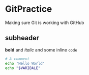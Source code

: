 # GitPractice
Making sure Git is working with GitHub

## subheader

**bold** and *italic* and some inline `code`

```bash
# A comment
echo 'Hello World'
echo "$VARIBALE"

```
